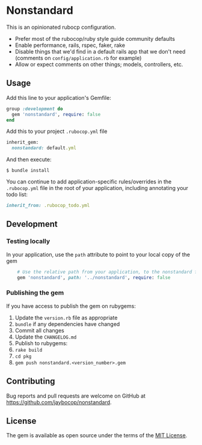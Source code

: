 # Nonstandard

This is an opinionated rubocp configuration.

- Prefer most of the rubocop/ruby style guide community defaults
- Enable performance, rails, rspec, faker, rake
- Disable things that we'd find in a default rails app that we don't need
  (comments on `config/application.rb` for example)
- Allow or expect comments on other things; models, controllers, etc.

## Usage

Add this line to your application's Gemfile:

```ruby
group :development do
  gem 'nonstandard', require: false
end
```

Add this to your project `.rubocop.yml` file

```ruby
inherit_gem:
  nonstandard: default.yml
```

And then execute:

    $ bundle install

You can continue to add application-specific rules/overrides in the
`.rubocop.yml` file in the root of your application, including annotating
your todo list:

```ruby
inherit_from: .rubocop_todo.yml
```

## Development

### Testing locally

In your application, use the `path` attribute to point to your local copy of the gem

```ruby
    # Use the relative path from your application, to the nonstandard folder
    gem 'nonstandard', path: '../nonstandard', require: false
```

### Publishing the gem

If you have access to publish the gem on rubygems:

1. Update the `version.rb` file as appropriate
1. `bundle` if any dependencies  have changed
1. Commit all changes
1. Update the `CHANGELOG.md`
1. Publish to rubygems:
  1. `rake build`
  1. `cd pkg`
  1. `gem push nonstandard.<version_number>.gem`


## Contributing

Bug reports and pull requests are welcome on GitHub at https://github.com/jaybocop/nonstandard.

## License

The gem is available as open source under the terms of the [MIT License](https://opensource.org/licenses/MIT).
